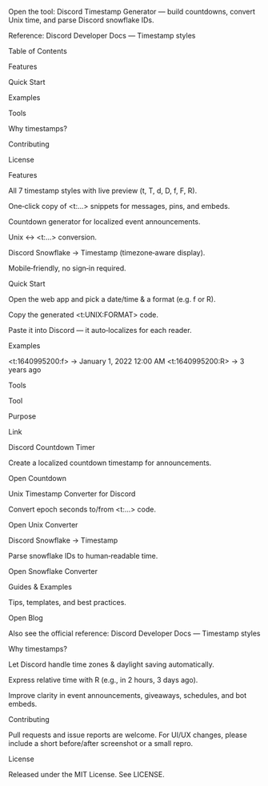 Open the tool: Discord Timestamp Generator — build countdowns, convert Unix time, and parse Discord snowflake IDs.

Reference: Discord Developer Docs — Timestamp styles

Table of Contents

Features

Quick Start

Examples

Tools

Why timestamps?

Contributing

License

Features

All 7 timestamp styles with live preview (t, T, d, D, f, F, R).

One‑click copy of <t:...> snippets for messages, pins, and embeds.

Countdown generator for localized event announcements.

Unix ↔ <t:...> conversion.

Discord Snowflake → Timestamp (timezone‑aware display).

Mobile‑friendly, no sign‑in required.

Quick Start

Open the web app and pick a date/time & a format (e.g. f or R).

Copy the generated <t:UNIX:FORMAT> code.

Paste it into Discord — it auto‑localizes for each reader.

Examples

<t:1640995200:f>  →  January 1, 2022 12:00 AM
<t:1640995200:R>  →  3 years ago

Tools

Tool

Purpose

Link

Discord Countdown Timer

Create a localized countdown timestamp for announcements.

Open Countdown

Unix Timestamp Converter for Discord

Convert epoch seconds to/from <t:...> code.

Open Unix Converter

Discord Snowflake → Timestamp

Parse snowflake IDs to human‑readable time.

Open Snowflake Converter

Guides & Examples

Tips, templates, and best practices.

Open Blog

Also see the official reference: Discord Developer Docs — Timestamp styles

Why timestamps?

Let Discord handle time zones & daylight saving automatically.

Express relative time with R (e.g., in 2 hours, 3 days ago).

Improve clarity in event announcements, giveaways, schedules, and bot embeds.

Contributing

Pull requests and issue reports are welcome. For UI/UX changes, please include a short before/after screenshot or a small repro.

License

Released under the MIT License. See LICENSE.
